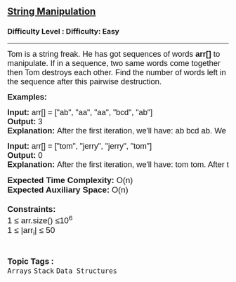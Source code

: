 <h2><a href="https://www.geeksforgeeks.org/problems/string-manipulation3706/1?page=1&category=Stack&difficulty=Easy,Medium,Hard&status=unsolved,attempted&sortBy=accuracy">String Manipulation</a></h2><h3>Difficulty Level : Difficulty: Easy</h3><hr><div class="problems_problem_content__Xm_eO"><div class="starwars-lab">
<p><span style="font-size: 18px;"><span style="font-family: arial,helvetica,sans-serif;">Tom is a string freak. He has got sequences of words <strong>arr[]</strong> to manipulate. If in a sequence, two same words come together then Tom destroys each other. Find the number of words left in the sequence after this pairwise destruction.</span></span>&nbsp;</p>
<div class="starwars-lab">
<p><span style="font-size: 18px;"><span style="font-family: arial,helvetica,sans-serif;"><strong>Examples:</strong></span></span></p>
<pre><span style="font-size: 18px;"><span style="font-family: arial,helvetica,sans-serif;"><strong>Input: </strong>arr[] = ["ab", "aa", "aa", "bcd", "ab"]
<strong>Output: </strong>3<strong>
Explanation: </strong>After the first iteration, we'll have: ab bcd ab. We can't further destroy more strings and hence we stop and the result is 3. </span></span></pre>
<pre><span style="font-size: 18px;"><span style="font-family: arial,helvetica,sans-serif;"><strong>Input: </strong>arr[] = ["tom", "jerry", "jerry", "tom"]
<strong>Output: </strong>0
<strong>Explanation: </strong>After the first iteration, we'll have: tom tom. After the second iteration: 'empty-array' .Hence, the result is 0.</span></span></pre>
</div>
<p><span style="font-size: 14pt;"><span style="font-family: arial, helvetica, sans-serif;"><strong>Expected Time Complexity: </strong>O(n)<br><strong>Expected Auxiliary Space: </strong>O(n)<br><br><strong>Constraints:</strong><br>1 ≤ arr.size() ≤10<sup>6</sup><br>1 ≤ |arr<sub>i</sub>| ≤ 50</span></span></p>
</div></div><br><p><span style=font-size:18px><strong>Topic Tags : </strong><br><code>Arrays</code>&nbsp;<code>Stack</code>&nbsp;<code>Data Structures</code>&nbsp;